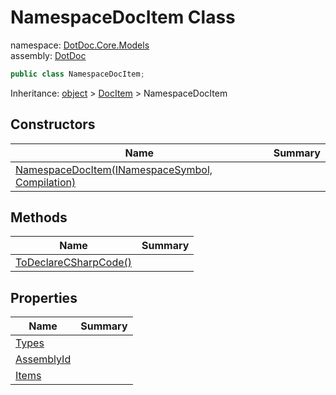 ﻿# NamespaceDocItem Class

namespace: [DotDoc\.Core\.Models](../DotDoc.Core.Models.md)<br />
assembly: [DotDoc](../../DotDoc.md)



```csharp
public class NamespaceDocItem;
```

Inheritance: [object](https://docs.microsoft.com/dotnet/api/System.Object) > [DocItem](../../DotDoc/DotDoc.Core.Models/DocItem.md) > NamespaceDocItem

## Constructors

| Name | Summary |
|------|---------|
| [NamespaceDocItem\(INamespaceSymbol, Compilation\)](./NamespaceDocItem/$ctor.md) |  |

## Methods

| Name | Summary |
|------|---------|
| [ToDeclareCSharpCode\(\)](./NamespaceDocItem/ToDeclareCSharpCode.md) |  |

## Properties

| Name | Summary |
|------|---------|
| [Types](./NamespaceDocItem/Types.md) |  |
| [AssemblyId](./NamespaceDocItem/AssemblyId.md) |  |
| [Items](./NamespaceDocItem/Items.md) |  |

